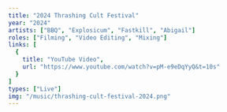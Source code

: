 ```yaml
---
title: "2024 Thrashing Cult Festival"
year: "2024"
artists: ["BBQ", "Explosicum", "Fastkill", "Abigail"]
roles: ["Filming", "Video Editing", "Mixing"]
links: [
  {
    title: "YouTube Video",
    url: "https://www.youtube.com/watch?v=pM-e9eDqYyQ&t=10s"
  }
]
types: ["Live"]
img: "/music/thrashing-cult-festival-2024.png"
---
```

